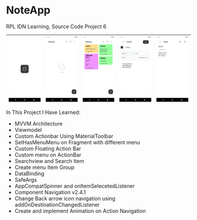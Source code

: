 # NoteApp
RPL IDN Learning, Source Code Project 6

<img src="/image/SplashScreen.png" /> | <img src="/image/Home WIthour Note.png" /> | <img src="/image/Home.png" /> | <img src="/image/Update.png" /> | <img src="/image/Detail.png" /> 
| :--: | :--: | :--: | :--: | :--: |

In This Project I Have Learned:
 - MVVM Architecture
 - Viewmodel
 - Custom Actionbar Using MaterialToolbar
 - SetHasMenuMenu on Fragment with different menu
 - Custom Floating Action Bar
 - Custom menu on ActionBar
 - Searchview and Search Item
 - Create menu Item Group
 - DataBinding
 - SafeArgs
 - AppCompatSpinner and onItemSelecetedListener
 - Component Navigation v2.4.1
 - Change Back arrow icon navigation using addOnDestinationChangedListener
 - Create and implement Animation on Action Navigation
